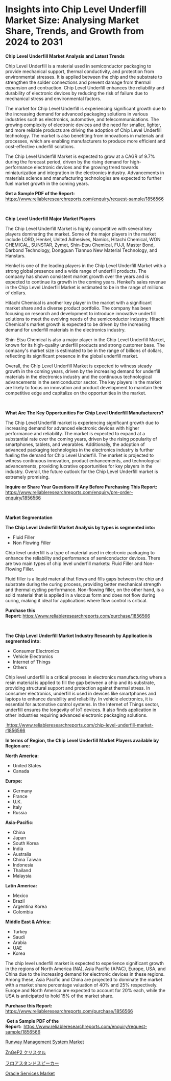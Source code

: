 <p><h1>Insights into Chip Level Underfill Market Size: Analysing Market Share, Trends, and Growth from 2024 to 2031</h1></p><p><strong>Chip Level Underfill Market Analysis and Latest Trends</strong></p>
<p><p>Chip Level Underfill is a material used in semiconductor packaging to provide mechanical support, thermal conductivity, and protection from environmental stresses. It is applied between the chip and the substrate to strengthen the solder connections and prevent damage from thermal expansion and contraction. Chip Level Underfill enhances the reliability and durability of electronic devices by reducing the risk of failure due to mechanical stress and environmental factors.</p><p>The market for Chip Level Underfill is experiencing significant growth due to the increasing demand for advanced packaging solutions in various industries such as electronics, automotive, and telecommunications. The growing complexity of electronic devices and the need for smaller, lighter, and more reliable products are driving the adoption of Chip Level Underfill technology. The market is also benefiting from innovations in materials and processes, which are enabling manufacturers to produce more efficient and cost-effective underfill solutions.</p><p>The Chip Level Underfill Market is expected to grow at a CAGR of 9.7% during the forecast period, driven by the rising demand for high-performance electronic devices and the growing trend towards miniaturization and integration in the electronics industry. Advancements in materials science and manufacturing technologies are expected to further fuel market growth in the coming years.</p></p>
<p><strong>Get a Sample PDF of the Report:&nbsp;</strong> <a href="https://www.reliableresearchreports.com/enquiry/request-sample/1856566">https://www.reliableresearchreports.com/enquiry/request-sample/1856566</a></p>
<p>&nbsp;</p>
<p><strong>Chip Level Underfill Major Market Players</strong></p>
<p><p>The Chip Level Underfill Market is highly competitive with several key players dominating the market. Some of the major players in the market include LORD, Henkel, United Adhesives, Namics, Hitachi Chemical, WON CHEMICAL, SUNSTAR, Zymet, Shin-Etsu Chemical, FUJI, Master Bond, Darbond Technology, Dongguan Tiannuo New Material Technology, and Hanstars.</p><p>Henkel is one of the leading players in the Chip Level Underfill Market with a strong global presence and a wide range of underfill products. The company has shown consistent market growth over the years and is expected to continue its growth in the coming years. Henkel's sales revenue in the Chip Level Underfill Market is estimated to be in the range of millions of dollars.</p><p>Hitachi Chemical is another key player in the market with a significant market share and a diverse product portfolio. The company has been focusing on research and development to introduce innovative underfill solutions to meet the evolving needs of the semiconductor industry. Hitachi Chemical's market growth is expected to be driven by the increasing demand for underfill materials in the electronics industry.</p><p>Shin-Etsu Chemical is also a major player in the Chip Level Underfill Market, known for its high-quality underfill products and strong customer base. The company's market size is estimated to be in the range of billions of dollars, reflecting its significant presence in the global underfill market.</p><p>Overall, the Chip Level Underfill Market is expected to witness steady growth in the coming years, driven by the increasing demand for underfill materials in the electronics industry and the continuous technological advancements in the semiconductor sector. The key players in the market are likely to focus on innovation and product development to maintain their competitive edge and capitalize on the opportunities in the market.</p></p>
<p>&nbsp;</p>
<p><strong>What Are The Key Opportunities For Chip Level Underfill Manufacturers?</strong></p>
<p><p>The Chip Level Underfill market is experiencing significant growth due to increasing demand for advanced electronic devices with higher performance and reliability. The market is expected to expand at a substantial rate over the coming years, driven by the rising popularity of smartphones, tablets, and wearables. Additionally, the adoption of advanced packaging technologies in the electronics industry is further fueling the demand for Chip Level Underfill. The market is projected to witness continuous innovation, product enhancements, and technological advancements, providing lucrative opportunities for key players in the industry. Overall, the future outlook for the Chip Level Underfill market is extremely promising.</p></p>
<p><strong>Inquire or Share Your Questions If Any Before Purchasing This Report:</strong> <a href="https://www.reliableresearchreports.com/enquiry/pre-order-enquiry/1856566">https://www.reliableresearchreports.com/enquiry/pre-order-enquiry/1856566</a></p>
<p>&nbsp;</p>
<p><strong>Market Segmentation</strong></p>
<p><strong>The Chip Level Underfill Market Analysis by types is segmented into:</strong></p>
<p><ul><li>Fluid Filler</li><li>Non Flowing Filler</li></ul></p>
<p><p>Chip level underfill is a type of material used in electronic packaging to enhance the reliability and performance of semiconductor devices. There are two main types of chip level underfill markets: Fluid Filler and Non-Flowing Filler. </p><p>Fluid filler is a liquid material that flows and fills gaps between the chip and substrate during the curing process, providing better mechanical strength and thermal cycling performance. Non-flowing filler, on the other hand, is a solid material that is applied in a viscous form and does not flow during curing, making it ideal for applications where flow control is critical.</p></p>
<p><strong>Purchase this Report:&nbsp;</strong><a href="https://www.reliableresearchreports.com/purchase/1856566">https://www.reliableresearchreports.com/purchase/1856566</a></p>
<p>&nbsp;</p>
<p><strong>The Chip Level Underfill Market Industry Research by Application is segmented into:</strong></p>
<p><ul><li>Consumer Electronics</li><li>Vehicle Electronics</li><li>Internet of Things</li><li>Others</li></ul></p>
<p><p>Chip level underfill is a critical process in electronics manufacturing where a resin material is applied to fill the gap between a chip and its substrate, providing structural support and protection against thermal stress. In consumer electronics, underfill is used in devices like smartphones and laptops to enhance durability and reliability. In vehicle electronics, it is essential for automotive control systems. In the Internet of Things sector, underfill ensures the longevity of IoT devices. It also finds application in other industries requiring advanced electronic packaging solutions.</p></p>
<p><a href="https://www.reliableresearchreports.com/chip-level-underfill-market-r1856566">&nbsp;https://www.reliableresearchreports.com/chip-level-underfill-market-r1856566</a></p>
<p><strong>In terms of Region, the Chip Level Underfill Market Players available by Region are:</strong></p>
<p>
    <p> <strong> North America: </strong>
        <ul>
            <li>United States</li>
            <li>Canada</li>
        </ul>
        </p> 
    <p> <strong> Europe: </strong>
        <ul>
            <li>Germany</li>
            <li>France</li>
            <li>U.K.</li>
            <li>Italy</li>
            <li>Russia</li>
        </ul>
        </p> 
    <p> <strong> Asia-Pacific: </strong>
        <ul>
            <li>China</li>
            <li>Japan</li>
            <li>South Korea</li>
            <li>India</li>
            <li>Australia</li>
            <li>China Taiwan</li>
            <li>Indonesia</li>
            <li>Thailand</li>
            <li>Malaysia</li>
        </ul>
        </p> 
    <p> <strong> Latin America: </strong>
        <ul>
            <li>Mexico</li>
            <li>Brazil</li>
            <li>Argentina Korea</li>
            <li>Colombia</li>
        </ul>
        </p> 
    <p> <strong> Middle East & Africa: </strong>
        <ul>
            <li>Turkey</li>
            <li>Saudi</li>
            <li>Arabia</li>
            <li>UAE</li>
            <li>Korea</li>
        </ul>
    </p>
    </p>
<p><p>The chip level underfill market is expected to experience significant growth in the regions of North America (NA), Asia Pacific (APAC), Europe, USA, and China due to the increasing demand for electronic devices in these regions. Among these, Asia Pacific and China are projected to dominate the market with a market share percentage valuation of 40% and 25% respectively. Europe and North America are expected to account for 20% each, while the USA is anticipated to hold 15% of the market share.</p></p>
<p><strong>Purchase this Report: </strong><a href="https://www.reliableresearchreports.com/purchase/1856566">https://www.reliableresearchreports.com/purchase/1856566</a></p>
<p>&nbsp;<strong>Get a Sample PDF of the Report:&nbsp;&nbsp;</strong><a href="https://www.reliableresearchreports.com/enquiry/request-sample/1856566">https://www.reliableresearchreports.com/enquiry/request-sample/1856566</a></p>
<p><strong></strong></p>
<p><p><a href="https://www.linkedin.com/pulse/runway-management-system-market-comprehensive-assessment-type-application-fgowc?trackingId=USdMdCgwDiqTxzECvBAKlw%3D%3D">Runway Management System Market</a></p><p><a href="https://github.com/mohamedbakry57/Market-Research-Report-List-3/blob/main/396495169396.md">ZnGeP2 クリスタル</a></p><p><a href="https://github.com/zjkmgcs938405/Market-Research-Report-List-2/blob/main/557075065278.md">フロアスタンドスピーカー</a></p><p><a href="https://www.linkedin.com/pulse/oracle-services-market-size-reveals-best-marketing-channels-mhjte">Oracle Services Market</a></p></p>